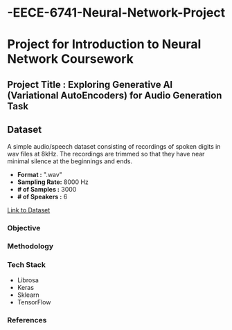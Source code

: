 # -EECE-6741-Neural-Network-Project

# Project for Introduction to Neural Network Coursework

## Project Title : Exploring Generative AI (Variational AutoEncoders) for Audio Generation Task

## Dataset

A simple audio/speech dataset consisting of recordings of spoken digits in wav files at 8kHz. The recordings are trimmed so that they have near minimal silence at the beginnings and ends.
* **Format :** ".wav"
* **Sampling Rate:** 8000 Hz
* **# of Samples :** 3000
* **# of Speakers :** 6


[Link to Dataset](https://github.com/Jakobovski/free-spoken-digit-dataset)

### Objective

### Methodology

### Tech Stack
* Librosa
* Keras
* Sklearn
* TensorFlow



### References
